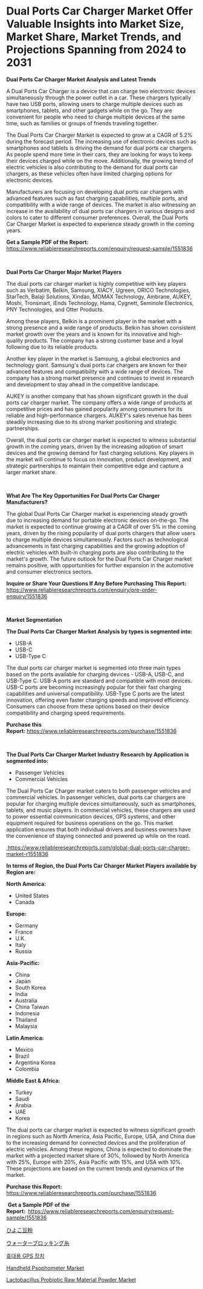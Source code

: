 <p><h1>Dual Ports Car Charger Market Offer Valuable Insights into Market Size, Market Share, Market Trends, and Projections Spanning from 2024 to 2031</h1></p><p><strong>Dual Ports Car Charger Market Analysis and Latest Trends</strong></p>
<p><p>A Dual Ports Car Charger is a device that can charge two electronic devices simultaneously through the power outlet in a car. These chargers typically have two USB ports, allowing users to charge multiple devices such as smartphones, tablets, and other gadgets while on the go. They are convenient for people who need to charge multiple devices at the same time, such as families or groups of friends traveling together.</p><p>The Dual Ports Car Charger Market is expected to grow at a CAGR of 5.2% during the forecast period. The increasing use of electronic devices such as smartphones and tablets is driving the demand for dual ports car chargers. As people spend more time in their cars, they are looking for ways to keep their devices charged while on the move. Additionally, the growing trend of electric vehicles is also contributing to the demand for dual ports car chargers, as these vehicles often have limited charging options for electronic devices.</p><p>Manufacturers are focusing on developing dual ports car chargers with advanced features such as fast charging capabilities, multiple ports, and compatibility with a wide range of devices. The market is also witnessing an increase in the availability of dual ports car chargers in various designs and colors to cater to different consumer preferences. Overall, the Dual Ports Car Charger Market is expected to experience steady growth in the coming years.</p></p>
<p><strong>Get a Sample PDF of the Report:&nbsp;</strong> <a href="https://www.reliableresearchreports.com/enquiry/request-sample/1551836">https://www.reliableresearchreports.com/enquiry/request-sample/1551836</a></p>
<p>&nbsp;</p>
<p><strong>Dual Ports Car Charger Major Market Players</strong></p>
<p><p>The dual ports car charger market is highly competitive with key players such as Verbatim, Belkin, Samsung, XIACY, Ugreen, ORICO Technologies, StarTech, Balaji Solutions, Xindao, MOMAX Technology, Ambrane, AUKEY, Moshi, Tronsmart, iEnds Technology, Hama, Cygnett, Seminole Electronics, PNY Technologies, and Otter Products. </p><p>Among these players, Belkin is a prominent player in the market with a strong presence and a wide range of products. Belkin has shown consistent market growth over the years and is known for its innovative and high-quality products. The company has a strong customer base and a loyal following due to its reliable products.</p><p>Another key player in the market is Samsung, a global electronics and technology giant. Samsung's dual ports car chargers are known for their advanced features and compatibility with a wide range of devices. The company has a strong market presence and continues to invest in research and development to stay ahead in the competitive landscape.</p><p>AUKEY is another company that has shown significant growth in the dual ports car charger market. The company offers a wide range of products at competitive prices and has gained popularity among consumers for its reliable and high-performance chargers. AUKEY's sales revenue has been steadily increasing due to its strong market positioning and strategic partnerships.</p><p>Overall, the dual ports car charger market is expected to witness substantial growth in the coming years, driven by the increasing adoption of smart devices and the growing demand for fast charging solutions. Key players in the market will continue to focus on innovation, product development, and strategic partnerships to maintain their competitive edge and capture a larger market share.</p></p>
<p>&nbsp;</p>
<p><strong>What Are The Key Opportunities For Dual Ports Car Charger Manufacturers?</strong></p>
<p><p>The global Dual Ports Car Charger market is experiencing steady growth due to increasing demand for portable electronic devices on-the-go. The market is expected to continue growing at a CAGR of over 5% in the coming years, driven by the rising popularity of dual ports chargers that allow users to charge multiple devices simultaneously. Factors such as technological advancements in fast charging capabilities and the growing adoption of electric vehicles with built-in charging ports are also contributing to the market's growth. The future outlook for the Dual Ports Car Charger market remains positive, with opportunities for further expansion in the automotive and consumer electronics sectors.</p></p>
<p><strong>Inquire or Share Your Questions If Any Before Purchasing This Report:</strong> <a href="https://www.reliableresearchreports.com/enquiry/pre-order-enquiry/1551836">https://www.reliableresearchreports.com/enquiry/pre-order-enquiry/1551836</a></p>
<p>&nbsp;</p>
<p><strong>Market Segmentation</strong></p>
<p><strong>The Dual Ports Car Charger Market Analysis by types is segmented into:</strong></p>
<p><ul><li>USB-A</li><li>USB-C</li><li>USB-Type C</li></ul></p>
<p><p>The dual ports car charger market is segmented into three main types based on the ports available for charging devices - USB-A, USB-C, and USB-Type C. USB-A ports are standard and compatible with most devices. USB-C ports are becoming increasingly popular for their fast charging capabilities and universal compatibility. USB-Type C ports are the latest innovation, offering even faster charging speeds and improved efficiency. Consumers can choose from these options based on their device compatibility and charging speed requirements.</p></p>
<p><strong>Purchase this Report:&nbsp;</strong><a href="https://www.reliableresearchreports.com/purchase/1551836">https://www.reliableresearchreports.com/purchase/1551836</a></p>
<p>&nbsp;</p>
<p><strong>The Dual Ports Car Charger Market Industry Research by Application is segmented into:</strong></p>
<p><ul><li>Passenger Vehicles</li><li>Commercial Vehicles</li></ul></p>
<p><p>The Dual Ports Car Charger market caters to both passenger vehicles and commercial vehicles. In passenger vehicles, dual ports car chargers are popular for charging multiple devices simultaneously, such as smartphones, tablets, and music players. In commercial vehicles, these chargers are used to power essential communication devices, GPS systems, and other equipment required for business operations on the go. This market application ensures that both individual drivers and business owners have the convenience of staying connected and powered up while on the road.</p></p>
<p><a href="https://www.reliableresearchreports.com/global-dual-ports-car-charger-market-r1551836">&nbsp;https://www.reliableresearchreports.com/global-dual-ports-car-charger-market-r1551836</a></p>
<p><strong>In terms of Region, the Dual Ports Car Charger Market Players available by Region are:</strong></p>
<p>
    <p> <strong> North America: </strong>
        <ul>
            <li>United States</li>
            <li>Canada</li>
        </ul>
        </p> 
    <p> <strong> Europe: </strong>
        <ul>
            <li>Germany</li>
            <li>France</li>
            <li>U.K.</li>
            <li>Italy</li>
            <li>Russia</li>
        </ul>
        </p> 
    <p> <strong> Asia-Pacific: </strong>
        <ul>
            <li>China</li>
            <li>Japan</li>
            <li>South Korea</li>
            <li>India</li>
            <li>Australia</li>
            <li>China Taiwan</li>
            <li>Indonesia</li>
            <li>Thailand</li>
            <li>Malaysia</li>
        </ul>
        </p> 
    <p> <strong> Latin America: </strong>
        <ul>
            <li>Mexico</li>
            <li>Brazil</li>
            <li>Argentina Korea</li>
            <li>Colombia</li>
        </ul>
        </p> 
    <p> <strong> Middle East & Africa: </strong>
        <ul>
            <li>Turkey</li>
            <li>Saudi</li>
            <li>Arabia</li>
            <li>UAE</li>
            <li>Korea</li>
        </ul>
    </p>
    </p>
<p><p>The dual ports car charger market is expected to witness significant growth in regions such as North America, Asia Pacific, Europe, USA, and China due to the increasing demand for connected devices and the proliferation of electric vehicles. Among these regions, China is expected to dominate the market with a projected market share of 30%, followed by North America with 25%, Europe with 20%, Asia Pacific with 15%, and USA with 10%. These projections are based on the current trends and dynamics of the market.</p></p>
<p><strong>Purchase this Report: </strong><a href="https://www.reliableresearchreports.com/purchase/1551836">https://www.reliableresearchreports.com/purchase/1551836</a></p>
<p>&nbsp;<strong>Get a Sample PDF of the Report:&nbsp;&nbsp;</strong><a href="https://www.reliableresearchreports.com/enquiry/request-sample/1551836">https://www.reliableresearchreports.com/enquiry/request-sample/1551836</a></p>
<p><strong></strong></p>
<p><p><a href="https://medium.com/@scotttyesha/%E3%82%B0%E3%83%AD%E3%83%BC%E3%83%90%E3%83%AB%E3%81%AA%E3%81%B2%E3%82%88%E3%81%93%E8%B1%86%E7%B2%89%E5%B8%82%E5%A0%B4%E3%81%AE%E8%A6%8F%E6%A8%A1%E3%81%A8%E5%B8%82%E5%A0%B4%E5%8B%95%E5%90%91%E5%88%86%E6%9E%90-%E5%9C%B0%E5%9F%9F%E5%88%A5%E8%A6%8B%E9%80%9A%E3%81%97-%E7%AB%B6%E4%BA%89%E6%88%A6%E7%95%A5-2024%E5%B9%B4%E3%81%8B%E3%82%892031%E5%B9%B4%E3%81%BE%E3%81%A7%E3%81%AE%E4%BA%88%E6%B8%AC-a1e55d94755a">ひよこ豆粉</a></p><p><a href="https://medium.com/@khkjaxbn36/%E3%82%B0%E3%83%AD%E3%83%BC%E3%83%90%E3%83%AB%E6%B0%B4%E3%83%96%E3%83%AD%E3%83%83%E3%82%AD%E3%83%B3%E3%82%B0%E7%B3%B8%E5%B8%82%E5%A0%B4%E3%81%AE%E7%AF%84%E5%9B%B2%E3%81%AB%E3%81%A4%E3%81%84%E3%81%A6%E3%81%AE%E8%A9%B3%E7%B4%B0%E3%81%AA%E5%88%86%E6%9E%90%E3%81%A8-2024%E5%B9%B4%E3%81%8B%E3%82%892031%E5%B9%B4%E3%81%BE%E3%81%A7%E3%81%AE%E6%9C%9F%E9%96%93%E3%81%AB%E4%BA%88%E6%B8%AC%E3%81%95%E3%82%8C%E3%82%8B%E6%80%A5%E9%80%9F%E3%81%AA%E6%88%90%E9%95%B7%E7%8E%876-2-%E3%81%AE%E4%BA%88%E6%B8%AC-38ba36635857">ウォーターブロッキング糸</a></p><p><a href="https://medium.com/@iarhbiqv81/2024%EB%85%84%EB%B6%80%ED%84%B0-2031%EB%85%84%EA%B9%8C%EC%A7%80-%ED%95%B8%EB%93%9C%ED%97%AC%EB%93%9C-gps-%EC%9E%A5%EC%B9%98-%EC%8B%9C%EC%9E%A5-%EC%84%B1%EC%9E%A5-%EC%A0%84%EB%A7%9D-%EB%B0%8F-%EC%8B%9C%EC%9E%A5-%EB%8F%99%ED%96%A5-%EB%B6%84%EC%84%9D%EC%97%90-%EB%94%B0%EB%A5%B8-%EC%95%A0%ED%94%8C%EB%A6%AC%EC%BC%80%EC%9D%B4%EC%85%98-%EC%A7%80%EC%97%AD-%EC%A0%84%EB%A7%9D-%EB%B0%8F-%EC%88%98%EC%9D%B5%EB%A5%A0%EC%9D%80-%EC%97%B0%ED%8F%89%EA%B7%A0-4-4-%EB%A1%9C-%EC%98%88%EC%B8%A1%EB%90%A9%EB%8B%88%EB%8B%A4-39b14f2cbfff">휴대용 GPS 장치</a></p><p><a href="https://issuu.com/reportprime-2/docs/handheld-psophometer-market-size-2030.pptx">Handheld Psophometer Market</a></p><p><a href="https://medium.com/@rachel.baile55467/lactobacillus-probiotic-raw-material-powder-market-outlook-complete-industry-analysis-2024-to-3b1f6e691a40">Lactobacillus Probiotic Raw Material Powder Market</a></p></p>